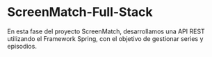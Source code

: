 # ScreenMatch-Full-Stack
En esta fase del proyecto ScreenMatch, desarrollamos una API REST utilizando el Framework Spring, con el objetivo de gestionar series y episodios.
